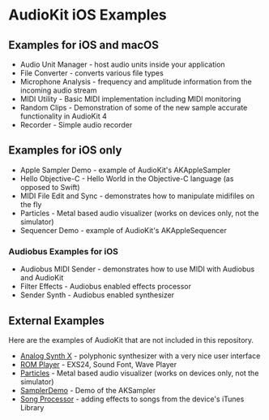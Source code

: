 # AudioKit iOS Examples

## Examples for iOS and macOS

* Audio Unit Manager - host audio units inside your application
* File Converter - converts various file types
* Microphone Analysis - frequency and amplitude information from the incoming audio stream
* MIDI Utility - Basic MIDI implementation including MIDI monitoring
* Random Clips - Demonstration of some of the new sample accurate functionality in AudioKit 4
* Recorder - Simple audio recorder

## Examples for iOS only

* Apple Sampler Demo - example of AudioKit's AKAppleSampler
* Hello Objective-C - Hello World in the Objective-C language (as opposed to Swift)
* MIDI File Edit and Sync - demonstrates how to manipulate midifiles on the fly
* Particles - Metal based audio visualizer (works on devices only, not the simulator)
* Sequencer Demo - example of AudioKit's AKAppleSequencer

### Audiobus Examples for iOS

* Audiobus MIDI Sender - demonstrates how to use MIDI with Audiobus and AudioKit
* Filter Effects - Audiobus enabled effects processor
* Sender Synth - Audiobus enabled synthesizer

## External Examples

Here are the examples of AudioKit that are not included in this repository.

* [Analog Synth X](https://github.com/AudioKit/AnalogSynthX) - polyphonic synthesizer with a very nice user interface
* [ROM Player](https://github.com/AudioKit/ROMPlayer) - EXS24, Sound Font, Wave Player
* [Particles](http://github.com/AudioKit/Particles/) - Metal based audio visualizer (works on devices only, not the simulator)
* [SamplerDemo](http://github.com/AudioKit/SamplerDemo/) - Demo of the AKSampler
* [Song Processor](http://github.com/AudioKit/SongProcessor) - adding effects to songs from the device's iTunes Library